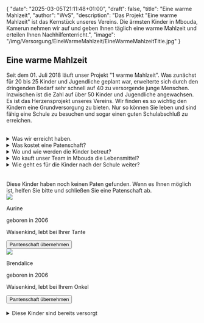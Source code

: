 {
    "date": "2025-03-05T21:11:48+01:00",
    "draft": false,
    "title": "Eine warme Mahlzeit",
    "author": "WvS",
    "description": "Das Projekt \"Eine warme Mahlzeit\" ist das Kernstück unseres Vereins. Die ärmsten Kinder in Mbouda, Kamerun nehmen wir auf und geben Ihnen täglich eine warme Mahlzeit und erteilen Ihnen Nachhilfenterricht.",
    "image": "/img/Versorgung/EineWarmeMahlzeit/EineWarmeMahlzeitTitle.jpg"
}
## Eine warme Mahlzeit
Seit dem 01. Juli 2018 läuft unser Projekt "1 warme Mahlzeit". Was zunächst für 20 bis 25 Kinder und Jugendliche geplant war, erweiterte sich durch den dringenden Bedarf sehr schnell auf 40 zu versorgende junge Menschen. Inzwischen ist die Zahl auf über 50 Kinder und Jugendliche angewachsen.  
Es ist das Herzensprojekt unseres Vereins. Wir finden es so wichtig den Kindern eine Grundversorgung zu bieten. Nur so können Sie leben und sind fähig eine Schule zu besuchen und sogar einen guten Schulabschluß zu erreichen.  
<br> 
<details>
    <summary class="combobox-details">Was wir erreicht haben.</summary>
    <div>        
        Text1<br>
        Line2
        <img src="/img/Versorgung/EineWarmeMahlzeit/wasser1.jpg">
    </div>
</details>
<details>
    <summary class="combobox-details">Was kostet eine Patenschaft?</summary>
    <div>        
        Text1<br>
        Line2
    </div>
</details>
<details>
    <summary class="combobox-details">Wo und wie werden die Kinder betreut?</summary>
    <div>        
        Text1<br>
        Line2
    </div>
</details>
<details>
    <summary class="combobox-details">Wo kauft unser Team in Mbouda die Lebensmittel?</summary>
    <div>        
        Text1<br>
        Line2
    </div>
</details>
<details>
    <summary class="combobox-details">Wie geht es für die Kinder nach der Schule weiter?</summary>
    <div>        
        Text1<br>
        Line2
    </div>
</details>
<br>
<br>
Diese Kinder haben noch keinen Paten gefunden. Wenn es Ihnen möglich ist, helfen Sie bitte und schließen Sie eine Patenschaft ab.  
<div class="patenschaft-container">
    <img src="/img/Versorgung/EineWarmeMahlzeit/Kinder/Aurine.png">
    <div>
        <p>Aurine</p>
        <p>geboren in 2006</p>  
        <p>Waisenkind, lebt bei Ihrer Tante</p>
    </div>
    <button class="patenschaft-uebernehmen">Pantenschaft übernehmen</button>
</div>
<div class="patenschaft-container">
    <img src="/img/Versorgung/EineWarmeMahlzeit/Kinder/Brendalice.png">
    <div>
        <p>Brendalice</p>
        <p>geboren in 2006</p>  
        <p>Waisenkind, lebt bei Ihrem Onkel</p>
    </div>
    <button>Pantenschaft übernehmen</button>
</div>
<br>
<details>
    <summary class="combobox-details">Diese Kinder sind bereits versorgt</summary>
    <div>        
        Text1<br>
        Line2
    </div>
</details>